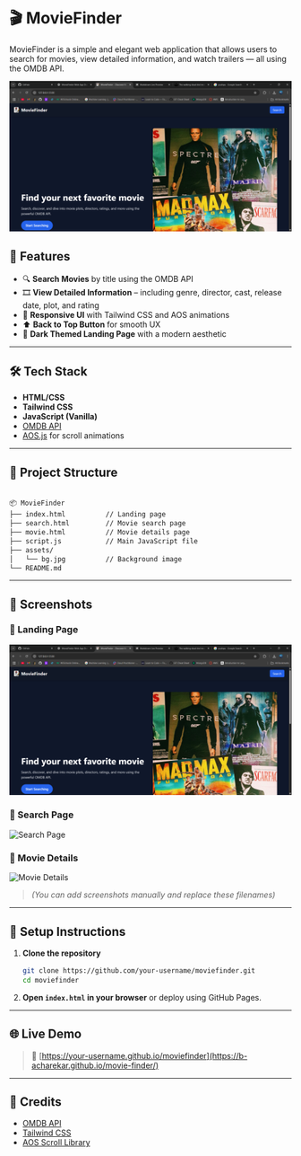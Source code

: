 
# 🎬 MovieFinder

MovieFinder is a simple and elegant web application that allows users to search for movies, view detailed information, and watch trailers — all using the OMDB API.

![MovieFinder Screenshot](./assets/landing-preview.png)

## 🚀 Features

- 🔍 **Search Movies** by title using the OMDB API
- 🎞️ **View Detailed Information** – including genre, director, cast, release date, plot, and rating
- 🌇 **Responsive UI** with Tailwind CSS and AOS animations
- ⬆️ **Back to Top Button** for smooth UX
- 🌌 **Dark Themed Landing Page** with a modern aesthetic

---

## 🛠️ Tech Stack

- **HTML/CSS**
- **Tailwind CSS**
- **JavaScript (Vanilla)**
- [OMDB API](https://www.omdbapi.com/)
- [AOS.js](https://michalsnik.github.io/aos/) for scroll animations

---

## 📁 Project Structure

```

📦 MovieFinder
├── index.html          // Landing page
├── search.html         // Movie search page
├── movie.html          // Movie details page
├── script.js           // Main JavaScript file
├── assets/
│   └── bg.jpg          // Background image
└── README.md

````

---

## 📸 Screenshots

### 🔹 Landing Page
![Landing Page](./assets/landing-preview.png)

### 🔹 Search Page
![Search Page](./assets/search-preview.png)

### 🔹 Movie Details
![Movie Details](./assets/details-preview.png)

> *(You can add screenshots manually and replace these filenames)*

---

## 🔧 Setup Instructions

1. **Clone the repository**
   ```bash
   git clone https://github.com/your-username/moviefinder.git
   cd moviefinder

2. **Open `index.html` in your browser** or deploy using GitHub Pages.

---

## 🌐 Live Demo

> 🔗 [https://your-username.github.io/moviefinder](https://b-acharekar.github.io/movie-finder/)

---

## 📌 Credits

* [OMDB API](https://www.omdbapi.com/)
* [Tailwind CSS](https://tailwindcss.com/)
* [AOS Scroll Library](https://michalsnik.github.io/aos/)

